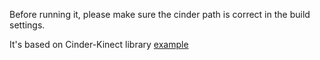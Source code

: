 Before running it, please make sure the cinder path is correct in the build settings.

It's based on Cinder-Kinect library [example](https://github.com/cinder/Cinder-Kinect)
